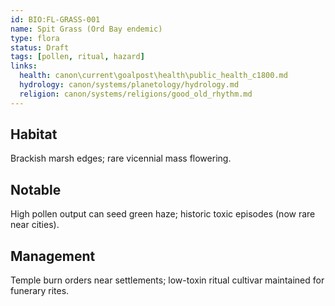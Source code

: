 ```yaml
---
id: BIO:FL-GRASS-001
name: Spit Grass (Ord Bay endemic)
type: flora
status: Draft
tags: [pollen, ritual, hazard]
links:
  health: canon\current\goalpost\health\public_health_c1800.md
  hydrology: canon/systems/planetology/hydrology.md
  religion: canon/systems/religions/good_old_rhythm.md
---
```


## Habitat
Brackish marsh edges; rare vicennial mass flowering.

## Notable
High pollen output can seed green haze; historic toxic episodes (now rare near cities).

## Management
Temple burn orders near settlements; low-toxin ritual cultivar maintained for funerary rites.
